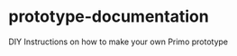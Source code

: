 prototype-documentation
=======================

DIY Instructions on how to make your own Primo prototype
